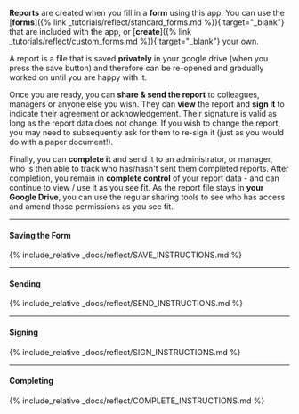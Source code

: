 __Reports__ are created when you fill in a __form__ using this app. You can use the [__forms__]({% link _tutorials/reflect/standard_forms.md %}){:target="_blank"} that are included with the app, or [__create__]({% link _tutorials/reflect/custom_forms.md %}){:target="_blank"} your own.

A report is a file that is saved __privately__ in your google drive (when you press the save button) and therefore can be re-opened and gradually worked on until you are happy with it.

Once you are ready, you can __share & send the report__ to colleagues, managers or anyone else you wish. They can __view__ the report and __sign it__ to indicate their agreement or acknowledgement. Their signature is valid as long as the report data does not change. If you wish to change the report, you may need to subsequently ask for them to re-sign it (just as you would do with a paper document!).

Finally, you can __complete it__ and send it to an administrator, or manager, who is then able to track who has/hasn't sent them completed reports. After completion, you remain in __complete control__ of your report data - and can continue to view / use it as you see fit. As the report file stays in __your Google Drive__, you can use the regular sharing tools to see who has access and amend those permissions as you see fit.

---

#### Saving the Form

{% include_relative _docs/reflect/SAVE_INSTRUCTIONS.md %}

---

#### Sending

{% include_relative _docs/reflect/SEND_INSTRUCTIONS.md %}

---

#### Signing

{% include_relative _docs/reflect/SIGN_INSTRUCTIONS.md %}

---

#### Completing

{% include_relative _docs/reflect/COMPLETE_INSTRUCTIONS.md %}